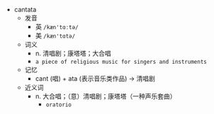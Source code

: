 - cantata
  - 发音
    - 英 `/kæn'tɑːtə/`
    - 美 `/kæn'tɑtə/`
  - 词义
    - n. 清唱剧；康塔塔；大合唱
    - `a piece of religious music for singers and instruments`
  - 记忆
    - cant (唱) + ata (表示音乐类作品) → 清唱剧
  - 近义词
    - n. 大合唱；（意）清唱剧；康塔塔（一种声乐套曲）
      - `oratorio`
